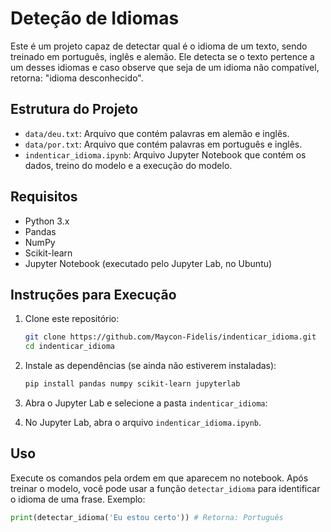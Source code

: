 # Deteção de Idiomas

Este é um projeto capaz de detectar qual é o idioma de um texto, sendo treinado em português, inglês e alemão. Ele detecta se o texto pertence a um desses idiomas e caso observe que seja de um idioma não compatível, retorna: "idioma desconhecido".

## Estrutura do Projeto

- `data/deu.txt`: Arquivo que contém palavras em alemão e inglês.
- `data/por.txt`: Arquivo que contém palavras em português e inglês.
- `indenticar_idioma.ipynb`: Arquivo Jupyter Notebook que contém os dados, treino do modelo e a execução do modelo.

## Requisitos

- Python 3.x
- Pandas
- NumPy
- Scikit-learn
- Jupyter Notebook (executado pelo Jupyter Lab, no Ubuntu)

## Instruções para Execução

1. Clone este repositório:

    ```bash
    git clone https://github.com/Maycon-Fidelis/indenticar_idioma.git
    cd indenticar_idioma
    ```

2. Instale as dependências (se ainda não estiverem instaladas):

    ```bash
    pip install pandas numpy scikit-learn jupyterlab
    ```
    
3. Abra o Jupyter Lab e selecione a pasta `indenticar_idioma`:

4. No Jupyter Lab, abra o arquivo `indenticar_idioma.ipynb`.

## Uso

Execute os comandos pela ordem em que aparecem no notebook. Após treinar o modelo, você pode usar a função `detectar_idioma` para identificar o idioma de uma frase. Exemplo:

```python
print(detectar_idioma('Eu estou certo')) # Retorna: Português
